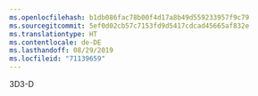 ```yaml
---
ms.openlocfilehash: b1db086fac78b00f4d17a8b49d559233957f9c79
ms.sourcegitcommit: 5ef0d02cb57c7153fd9d5417cdcad45665af832e
ms.translationtype: HT
ms.contentlocale: de-DE
ms.lasthandoff: 08/29/2019
ms.locfileid: "71139659"
---
```

<span data-ttu-id="91d91-101">3D</span><span class="sxs-lookup"><span data-stu-id="91d91-101">3-D</span></span>